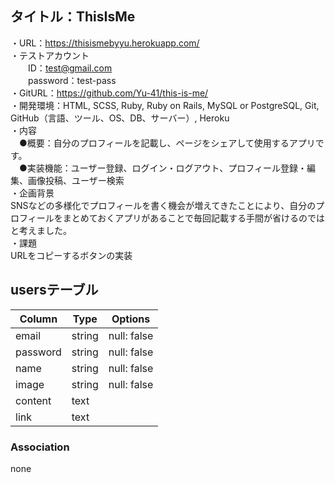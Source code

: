 ## タイトル：ThisIsMe
・URL：https://thisismebyyu.herokuapp.com/  
・テストアカウント  
　　ID：test@gmail.com  
　　password：test-pass  
・GitURL：https://github.com/Yu-41/this-is-me/  
・開発環境：HTML, SCSS, Ruby, Ruby on Rails, MySQL or PostgreSQL, Git, GitHub（言語、ツール、OS、DB、サーバー）, Heroku  
・内容  
　●概要：自分のプロフィールを記載し、ページをシェアして使用するアプリです。  
　●実装機能：ユーザー登録、ログイン・ログアウト、プロフィール登録・編集、画像投稿、ユーザー検索  
・企画背景  
SNSなどの多様化でプロフィールを書く機会が増えてきたことにより、自分のプロフィールをまとめておくアプリがあることで毎回記載する手間が省けるのではと考えました。  
・課題  
URLをコピーするボタンの実装
## usersテーブル
|Column|Type|Options|
|------|----|-------|
|email|string|null: false|
|password|string|null: false|
|name|string|null: false|
|image|string|null: false|
|content|text||
|link|text||
### Association
none
